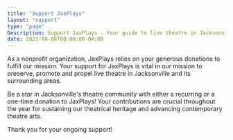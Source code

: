 ```yaml
---
title: "Support JaxPlays"
layout: "support"
type: "page"
Description: Support JaxPlays - Your guide to live theatre in Jacksonville, Florida, Northeast Florida and Southeast Georgia.
date: 2023-09-08T00:00:00-04:00
---
```

As a nonprofit organization, JaxPlays relies on your generous donations to fulfill our mission. Your support for JaxPlays is vital in our mission to preserve, promote and propel live theatre in Jacksonville and its surrounding areas.

Be a star in Jacksonville's theatre community with either a recurring or a one-time donation to JaxPlays! Your contributions are crucial throughout the year for sustaining our theatrical heritage and advancing contemporary theatre arts.

Thank you for your ongoing support!